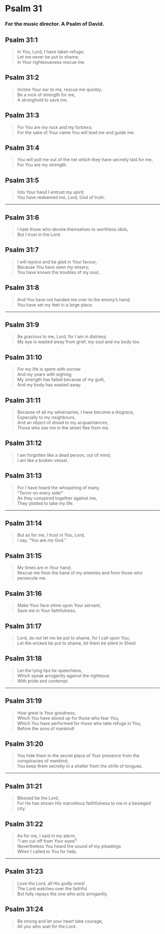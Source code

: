 # Psalm 31

### For the music director. A Psalm of David.

## Psalm 31:1

> In You, Lord, I have taken refuge;  
> Let me never be put to shame;  
> In Your righteousness rescue me.

## Psalm 31:2

> Incline Your ear to me, rescue me quickly;  
> Be a rock of strength for me,  
> A stronghold to save me.

## Psalm 31:3

> For You are my rock and my fortress;  
> For the sake of Your name You will lead me and guide me.

## Psalm 31:4

> You will pull me out of the net which they have secretly laid for me,  
> For You are my strength.

## Psalm 31:5

> Into Your hand I entrust my spirit;  
> You have redeemed me, Lord, God of truth.

---

## Psalm 31:6

> I hate those who devote themselves to worthless idols,  
> But I trust in the Lord.

## Psalm 31:7

> I will rejoice and be glad in Your favour,  
> Because You have seen my misery;  
> You have known the troubles of my soul,

## Psalm 31:8

> And You have not handed me over to the enemy’s hand;  
> You have set my feet in a large place.

---

## Psalm 31:9

> Be gracious to me, Lord, for I am in distress;  
> My eye is wasted away from grief, my soul and my body too.

## Psalm 31:10

> For my life is spent with sorrow  
> And my years with sighing;  
> My strength has failed because of my guilt,  
> And my body has wasted away.

## Psalm 31:11

> Because of all my adversaries, I have become a disgrace,  
> Especially to my neighbours,  
> And an object of dread to my acquaintances;  
> Those who see me in the street flee from me.

## Psalm 31:12

> I am forgotten like a dead person, out of mind;  
> I am like a broken vessel.

## Psalm 31:13

> For I have heard the whispering of many,  
> “Terror on every side!”  
> As they conspired together against me,  
> They plotted to take my life.

---

## Psalm 31:14

> But as for me, I trust in You, Lord,  
> I say, “You are my God.”

## Psalm 31:15

> My times are in Your hand;  
> Rescue me from the hand of my enemies and from those who persecute me.

## Psalm 31:16

> Make Your face shine upon Your servant;  
> Save me in Your faithfulness.

## Psalm 31:17

> Lord, do not let me be put to shame, for I call upon You;  
> Let the wicked be put to shame, let them be silent in Sheol.

## Psalm 31:18

> Let the lying lips be speechless,  
> Which speak arrogantly against the righteous  
> With pride and contempt.

---

## Psalm 31:19

> How great is Your goodness,  
> Which You have stored up for those who fear You,  
> Which You have performed for those who take refuge in You,  
> Before the sons of mankind!

## Psalm 31:20

> You hide them in the secret place of Your presence from the conspiracies of mankind;  
> You keep them secretly in a shelter from the strife of tongues.

---

## Psalm 31:21

> Blessed be the Lord,  
> For He has shown His marvellous faithfulness to me in a besieged city.

## Psalm 31:22

> As for me, I said in my alarm,  
> “I am cut off from Your eyes!”  
> Nevertheless You heard the sound of my pleadings  
> When I called to You for help.

---

## Psalm 31:23

> Love the Lord, all His godly ones!  
> The Lord watches over the faithful  
> But fully repays the one who acts arrogantly.

## Psalm 31:24

> Be strong and let your heart take courage,  
> All you who wait for the Lord.
